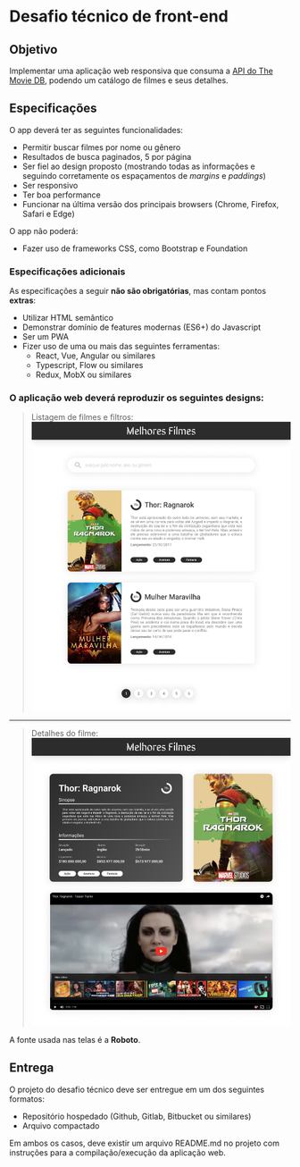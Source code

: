 # Desafio técnico de front-end

## Objetivo

Implementar uma aplicação web responsiva que consuma a [API do The Movie DB](https://www.themoviedb.org/documentation/api), podendo um catálogo de filmes e seus detalhes.

## Especificações

O app deverá ter as seguintes funcionalidades:
- Permitir buscar filmes por nome ou gênero
- Resultados de busca paginados, 5 por página
- Ser fiel ao design proposto (mostrando todas as informações e seguindo corretamente os espaçamentos de _margins_ e _paddings_)
- Ser responsivo
- Ter boa performance
- Funcionar na última versão dos principais browsers (Chrome, Firefox, Safari e Edge)

O app não poderá:
- Fazer uso de frameworks CSS, como Bootstrap e Foundation

### Especificações adicionais

As especificações a seguir **não são obrigatórias**, mas contam pontos **extras**:
- Utilizar HTML semântico
- Demonstrar domínio de features modernas (ES6+) do Javascript
- Ser um PWA
- Fizer uso de uma ou mais das seguintes ferramentas:
    - React, Vue, Angular ou similares
    - Typescript, Flow ou similares
    - Redux, MobX ou similares

### O aplicação web deverá reproduzir os seguintes designs:

> Listagem de filmes e filtros:
> ![](lista.png)

---

> Detalhes do filme:
> ![](detalhes.png)

A fonte usada nas telas é a **Roboto**.

## Entrega

O projeto do desafio técnico deve ser entregue em um dos seguintes formatos:
- Repositório hospedado (Github, Gitlab, Bitbucket ou similares)
- Arquivo compactado

Em ambos os casos, deve existir um arquivo README.md no projeto com instruções para a compilação/execução da aplicação web.
